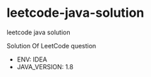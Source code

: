 # leetcode-java-solution

leetcode java solution

Solution Of LeetCode question

- ENV: IDEA
- JAVA_VERSION: 1.8
